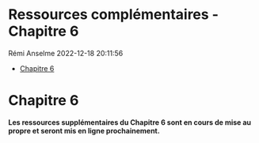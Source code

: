 Ressources complémentaires - Chapitre 6
================
Rémi Anselme
2022-12-18 20:11:56

  - [Chapitre 6](#chapitre-6)

# Chapitre 6

**Les ressources supplémentaires du Chapitre 6 sont en cours de mise au
propre et seront mis en ligne prochainement.**

